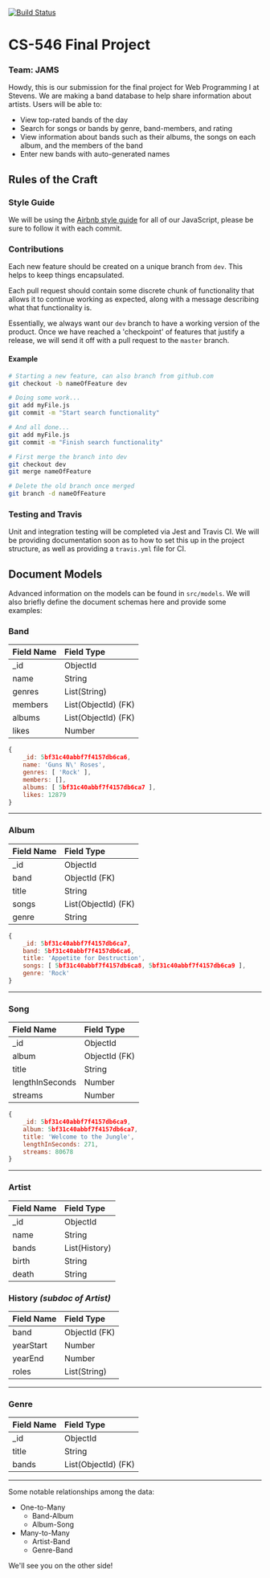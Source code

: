 [![Build Status](https://travis-ci.com/CS546-JAMS/final-project.svg?branch=master)](https://travis-ci.com/CS546-JAMS/final-project)

# CS-546 Final Project
### Team: JAMS

Howdy, this is our submission for the final project for Web Programming I at Stevens.  We are making a band database to help share information about artists.  Users will be able to:

- View top-rated bands of the day
- Search for songs or bands by genre, band-members, and rating
- View information about bands such as their albums, the songs on each album, and the members of the band
- Enter new bands with auto-generated names

## Rules of the Craft

### Style Guide
We will be using the [Airbnb style guide](https://github.com/airbnb/javascript) for all of our JavaScript, please be sure to follow it with each commit.

### Contributions
Each new feature should be created on a unique branch from `dev`.  This helps to keep things encapsulated.

Each pull request should contain some discrete chunk of functionality that allows it to continue working as expected, along with a message describing what that functionality is.  

Essentially, we always want our `dev` branch to have a working version of the product.  Once we have reached a 'checkpoint' of features that justify a release, we will send it off with a pull request to the `master` branch.

#### Example

```bash
# Starting a new feature, can also branch from github.com
git checkout -b nameOfFeature dev

# Doing some work...
git add myFile.js
git commit -m "Start search functionality"

# And all done...
git add myFile.js
git commit -m "Finish search functionality"

# First merge the branch into dev
git checkout dev
git merge nameOfFeature

# Delete the old branch once merged
git branch -d nameOfFeature
```

### Testing and Travis
Unit and integration testing will be completed via Jest and Travis CI.  We will be providing documentation soon as to how to set this up in the project structure, as well as providing a `travis.yml` file for CI.

## Document Models
Advanced information on the models can be found in `src/models`.  We will also briefly define the document schemas here and provide some examples:

### Band
|   Field Name   |      Field Type      |
|:---------------|:---------------------|
| _id            | ObjectId             |
| name           | String               |
| genres         | List(String)         |
| members        | List(ObjectId) (FK)  |
| albums         | List(ObjectId) (FK)  |
| likes          | Number               |

``` javascript
{
    _id: 5bf31c40abbf7f4157db6ca6,
    name: 'Guns N\' Roses',
    genres: [ 'Rock' ],
    members: [],
    albums: [ 5bf31c40abbf7f4157db6ca7 ],
    likes: 12879
}
```

---

### Album
|   Field Name   |      Field Type      |
|:---------------|:---------------------|
| _id            | ObjectId             |
| band           | ObjectId (FK)        |
| title          | String               |
| songs          | List(ObjectId) (FK)  |
| genre          | String               |

``` javascript
{
    _id: 5bf31c40abbf7f4157db6ca7,
    band: 5bf31c40abbf7f4157db6ca6,
    title: 'Appetite for Destruction',
    songs: [ 5bf31c40abbf7f4157db6ca8, 5bf31c40abbf7f4157db6ca9 ],
    genre: 'Rock'
}
```

---

### Song
|   Field Name   |      Field Type      |
|:---------------|:---------------------|
| _id            | ObjectId             |
| album          | ObjectId (FK)        |
| title          | String               |
| lengthInSeconds| Number               |
| streams        | Number               |

``` javascript
{
    _id: 5bf31c40abbf7f4157db6ca9,
    album: 5bf31c40abbf7f4157db6ca7,
    title: 'Welcome to the Jungle',
    lengthInSeconds: 271,
    streams: 80678
}
```
---

### Artist
|   Field Name   |      Field Type      |
|:---------------|:---------------------|
| _id            | ObjectId             |
| name           | String               |
| bands          | List(History)        |
| birth          | String               |
| death          | String               |

### History _(subdoc of Artist)_
|   Field Name   |      Field Type      |
|:---------------|:---------------------|
| band           | ObjectId (FK)        |
| yearStart      | Number               |
| yearEnd        | Number               |
| roles          | List(String)         |

---

### Genre
|   Field Name   |      Field Type      |
|:---------------|:---------------------|
| _id            | ObjectId             |
| title          | String               |
| bands          | List(ObjectId) (FK)  |

---

Some notable relationships among the data:
- One-to-Many
    - Band-Album
    - Album-Song
- Many-to-Many
    - Artist-Band
    - Genre-Band

We'll see you on the other side!